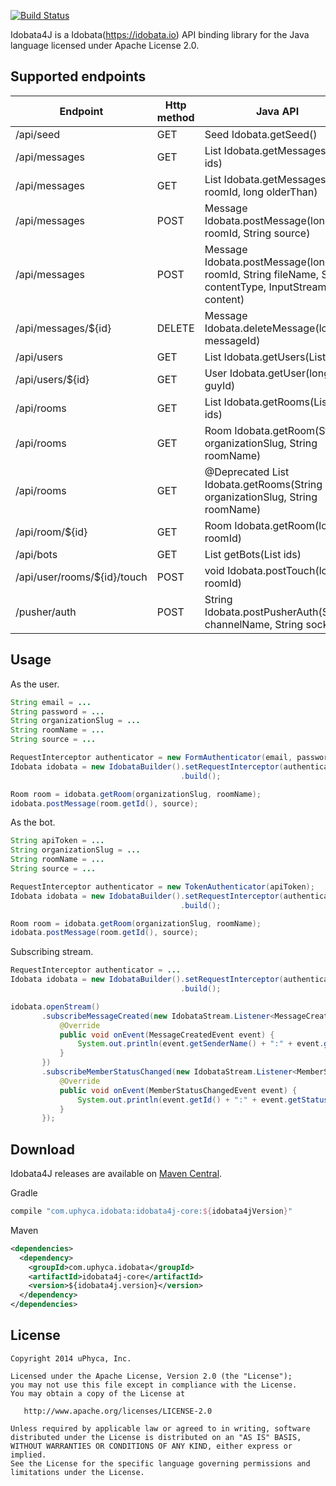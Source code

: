 [![Build Status](https://secure.travis-ci.org/uPhyca/idobata4j.png?branch=master)](http://travis-ci.org/uPhyca/idobata4j)

Idobata4J is a Idobata(https://idobata.io) API binding library for the Java language licensed under Apache License 2.0.

Supported endpoints
----

Endpoint  | Http method | Java API
------------- | ------------- | -------------
/api/seed  | GET | Seed Idobata.getSeed()
/api/messages | GET | List<Message> Idobata.getMessages(List<String> ids)
/api/messages | GET | List<Message> Idobata.getMessages(long roomId, long olderThan)
/api/messages | POST | Message Idobata.postMessage(long roomId, String source)
/api/messages | POST | Message Idobata.postMessage(long roomId, String fileName, String contentType, InputStream content)
/api/messages/${id} | DELETE | Message Idobata.deleteMessage(long messageId)
/api/users | GET | List<User> Idobata.getUsers(List<Long> ids)
/api/users/${id} | GET | User Idobata.getUser(long guyId)
/api/rooms | GET | List<Room> Idobata.getRooms(List<Long> ids)
/api/rooms | GET | Room Idobata.getRoom(String organizationSlug, String roomName)
/api/rooms | GET | @Deprecated List<Room> Idobata.getRooms(String organizationSlug, String roomName)
/api/room/${id} | GET | Room Idobata.getRoom(long roomId)
/api/bots | GET | List<Bot> getBots(List<Long> ids)
/api/user/rooms/${id}/touch | POST | void Idobata.postTouch(long roomId)
/pusher/auth | POST | String Idobata.postPusherAuth(String channelName, String socketId)


Usage
----

As the user.

```Java
String email = ...
String password = ...
String organizationSlug = ...
String roomName = ...
String source = ...

RequestInterceptor authenticator = new FormAuthenticator(email, password);
Idobata idobata = new IdobataBuilder().setRequestInterceptor(authenticator)
                                      .build();

Room room = idobata.getRoom(organizationSlug, roomName);
idobata.postMessage(room.getId(), source);

```

As the bot.

```Java
String apiToken = ...
String organizationSlug = ...
String roomName = ...
String source = ...

RequestInterceptor authenticator = new TokenAuthenticator(apiToken);
Idobata idobata = new IdobataBuilder().setRequestInterceptor(authenticator)
                                      .build();

Room room = idobata.getRoom(organizationSlug, roomName);
idobata.postMessage(room.getId(), source);

```

Subscribing stream.

```Java
RequestInterceptor authenticator = ...
Idobata idobata = new IdobataBuilder().setRequestInterceptor(authenticator)
                                      .build();

idobata.openStream()
       .subscribeMessageCreated(new IdobataStream.Listener<MessageCreatedEvent>() {
           @Override
           public void onEvent(MessageCreatedEvent event) {
               System.out.println(event.getSenderName() + ":" + event.getBody());
           }
       })
       .subscribeMemberStatusChanged(new IdobataStream.Listener<MemberStatusChangedEvent>() {
           @Override
           public void onEvent(MemberStatusChangedEvent event) {
               System.out.println(event.getId() + ":" + event.getStatus());
           }
       });
```

Download
-----

Idobata4J releases are available on [Maven Central](http://search.maven.org/#search%7Cga%7C1%7Cg%3A%22com.uphyca.idobata%22).

Gradle
```groovy
compile "com.uphyca.idobata:idobata4j-core:${idobata4jVersion}"
```

Maven
```xml
<dependencies>
  <dependency>
    <groupId>com.uphyca.idobata</groupId>
    <artifactId>idobata4j-core</artifactId>
    <version>${idobata4j.version}</version>
  </dependency>
</dependencies>
```

License
-------

    Copyright 2014 uPhyca, Inc.

    Licensed under the Apache License, Version 2.0 (the "License");
    you may not use this file except in compliance with the License.
    You may obtain a copy of the License at

       http://www.apache.org/licenses/LICENSE-2.0

    Unless required by applicable law or agreed to in writing, software
    distributed under the License is distributed on an "AS IS" BASIS,
    WITHOUT WARRANTIES OR CONDITIONS OF ANY KIND, either express or implied.
    See the License for the specific language governing permissions and
    limitations under the License.
